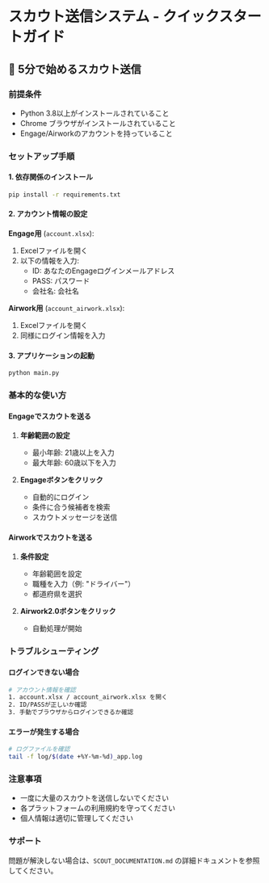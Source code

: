 # スカウト送信システム - クイックスタートガイド

## 🚀 5分で始めるスカウト送信

### 前提条件
- Python 3.8以上がインストールされていること
- Chrome ブラウザがインストールされていること
- Engage/Airworkのアカウントを持っていること

### セットアップ手順

#### 1. 依存関係のインストール
```bash
pip install -r requirements.txt
```

#### 2. アカウント情報の設定

**Engage用** (`account.xlsx`):
1. Excelファイルを開く
2. 以下の情報を入力:
   - ID: あなたのEngageログインメールアドレス
   - PASS: パスワード
   - 会社名: 会社名

**Airwork用** (`account_airwork.xlsx`):
1. Excelファイルを開く
2. 同様にログイン情報を入力

#### 3. アプリケーションの起動
```bash
python main.py
```

### 基本的な使い方

#### Engageでスカウトを送る

1. **年齢範囲の設定**
   - 最小年齢: 21歳以上を入力
   - 最大年齢: 60歳以下を入力

2. **Engageボタンをクリック**
   - 自動的にログイン
   - 条件に合う候補者を検索
   - スカウトメッセージを送信

#### Airworkでスカウトを送る

1. **条件設定**
   - 年齢範囲を設定
   - 職種を入力（例: "ドライバー"）
   - 都道府県を選択

2. **Airwork2.0ボタンをクリック**
   - 自動処理が開始

### トラブルシューティング

#### ログインできない場合
```bash
# アカウント情報を確認
1. account.xlsx / account_airwork.xlsx を開く
2. ID/PASSが正しいか確認
3. 手動でブラウザからログインできるか確認
```

#### エラーが発生する場合
```bash
# ログファイルを確認
tail -f log/$(date +%Y-%m-%d)_app.log
```

### 注意事項
- 一度に大量のスカウトを送信しないでください
- 各プラットフォームの利用規約を守ってください
- 個人情報は適切に管理してください

### サポート
問題が解決しない場合は、`SCOUT_DOCUMENTATION.md` の詳細ドキュメントを参照してください。